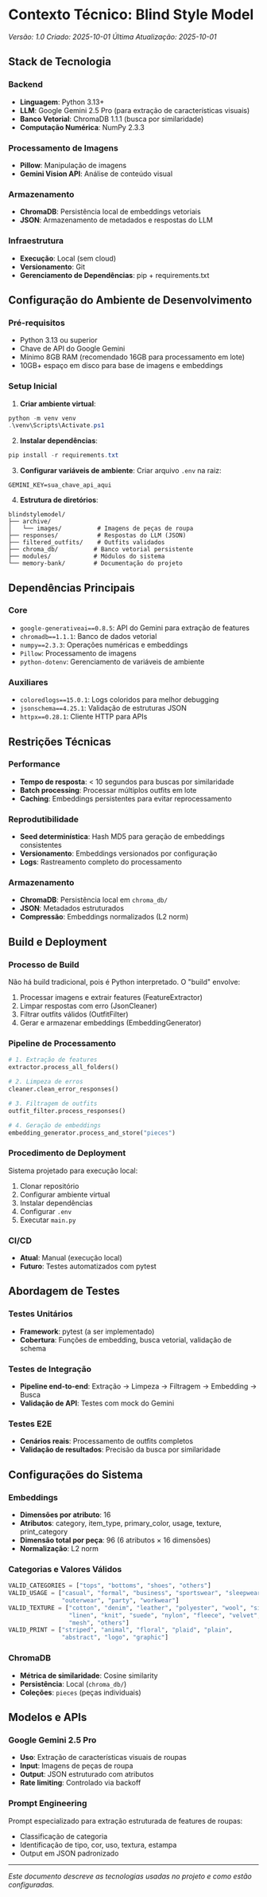 # Contexto Técnico: Blind Style Model
*Versão: 1.0*
*Criado: 2025-10-01*
*Última Atualização: 2025-10-01*

## Stack de Tecnologia

### Backend
- **Linguagem**: Python 3.13+
- **LLM**: Google Gemini 2.5 Pro (para extração de características visuais)
- **Banco Vetorial**: ChromaDB 1.1.1 (busca por similaridade)
- **Computação Numérica**: NumPy 2.3.3

### Processamento de Imagens
- **Pillow**: Manipulação de imagens
- **Gemini Vision API**: Análise de conteúdo visual

### Armazenamento
- **ChromaDB**: Persistência local de embeddings vetoriais
- **JSON**: Armazenamento de metadados e respostas do LLM

### Infraestrutura
- **Execução**: Local (sem cloud)
- **Versionamento**: Git
- **Gerenciamento de Dependências**: pip + requirements.txt

## Configuração do Ambiente de Desenvolvimento

### Pré-requisitos
- Python 3.13 ou superior
- Chave de API do Google Gemini
- Mínimo 8GB RAM (recomendado 16GB para processamento em lote)
- 10GB+ espaço em disco para base de imagens e embeddings

### Setup Inicial

1. **Criar ambiente virtual**:
```powershell
python -m venv venv
.\venv\Scripts\Activate.ps1
```

2. **Instalar dependências**:
```powershell
pip install -r requirements.txt
```

3. **Configurar variáveis de ambiente**:
Criar arquivo `.env` na raiz:
```
GEMINI_KEY=sua_chave_api_aqui
```

4. **Estrutura de diretórios**:
```
blindstylemodel/
├── archive/
│   └── images/          # Imagens de peças de roupa
├── responses/           # Respostas do LLM (JSON)
├── filtered_outfits/    # Outfits validados
├── chroma_db/          # Banco vetorial persistente
├── modules/            # Módulos do sistema
└── memory-bank/        # Documentação do projeto
```

## Dependências Principais

### Core
- `google-generativeai==0.8.5`: API do Gemini para extração de features
- `chromadb==1.1.1`: Banco de dados vetorial
- `numpy==2.3.3`: Operações numéricas e embeddings
- `Pillow`: Processamento de imagens
- `python-dotenv`: Gerenciamento de variáveis de ambiente

### Auxiliares
- `coloredlogs==15.0.1`: Logs coloridos para melhor debugging
- `jsonschema==4.25.1`: Validação de estruturas JSON
- `httpx==0.28.1`: Cliente HTTP para APIs

## Restrições Técnicas

### Performance
- **Tempo de resposta**: < 10 segundos para buscas por similaridade
- **Batch processing**: Processar múltiplos outfits em lote
- **Caching**: Embeddings persistentes para evitar reprocessamento

### Reprodutibilidade
- **Seed determinística**: Hash MD5 para geração de embeddings consistentes
- **Versionamento**: Embeddings versionados por configuração
- **Logs**: Rastreamento completo do processamento

### Armazenamento
- **ChromaDB**: Persistência local em `chroma_db/`
- **JSON**: Metadados estruturados
- **Compressão**: Embeddings normalizados (L2 norm)

## Build e Deployment

### Processo de Build
Não há build tradicional, pois é Python interpretado. O "build" envolve:
1. Processar imagens e extrair features (FeatureExtractor)
2. Limpar respostas com erro (JsonCleaner)
3. Filtrar outfits válidos (OutfitFilter)
4. Gerar e armazenar embeddings (EmbeddingGenerator)

### Pipeline de Processamento
```python
# 1. Extração de features
extractor.process_all_folders()

# 2. Limpeza de erros
cleaner.clean_error_responses()

# 3. Filtragem de outfits
outfit_filter.process_responses()

# 4. Geração de embeddings
embedding_generator.process_and_store("pieces")
```

### Procedimento de Deployment
Sistema projetado para execução local:
1. Clonar repositório
2. Configurar ambiente virtual
3. Instalar dependências
4. Configurar `.env`
5. Executar `main.py`

### CI/CD
- **Atual**: Manual (execução local)
- **Futuro**: Testes automatizados com pytest

## Abordagem de Testes

### Testes Unitários
- **Framework**: pytest (a ser implementado)
- **Cobertura**: Funções de embedding, busca vetorial, validação de schema

### Testes de Integração
- **Pipeline end-to-end**: Extração → Limpeza → Filtragem → Embedding → Busca
- **Validação de API**: Testes com mock do Gemini

### Testes E2E
- **Cenários reais**: Processamento de outfits completos
- **Validação de resultados**: Precisão da busca por similaridade

## Configurações do Sistema

### Embeddings
- **Dimensões por atributo**: 16
- **Atributos**: category, item_type, primary_color, usage, texture, print_category
- **Dimensão total por peça**: 96 (6 atributos × 16 dimensões)
- **Normalização**: L2 norm

### Categorias e Valores Válidos
```python
VALID_CATEGORIES = ["tops", "bottoms", "shoes", "others"]
VALID_USAGE = ["casual", "formal", "business", "sportswear", "sleepwear", 
               "outerwear", "party", "workwear"]
VALID_TEXTURE = ["cotton", "denim", "leather", "polyester", "wool", "silk", 
                 "linen", "knit", "suede", "nylon", "fleece", "velvet", 
                 "mesh", "others"]
VALID_PRINT = ["striped", "animal", "floral", "plaid", "plain", 
               "abstract", "logo", "graphic"]
```

### ChromaDB
- **Métrica de similaridade**: Cosine similarity
- **Persistência**: Local (`chroma_db/`)
- **Coleções**: `pieces` (peças individuais)

## Modelos e APIs

### Google Gemini 2.5 Pro
- **Uso**: Extração de características visuais de roupas
- **Input**: Imagens de peças de roupa
- **Output**: JSON estruturado com atributos
- **Rate limiting**: Controlado via backoff

### Prompt Engineering
Prompt especializado para extração estruturada de features de roupas:
- Classificação de categoria
- Identificação de tipo, cor, uso, textura, estampa
- Output em JSON padronizado

---

*Este documento descreve as tecnologias usadas no projeto e como estão configuradas.*
